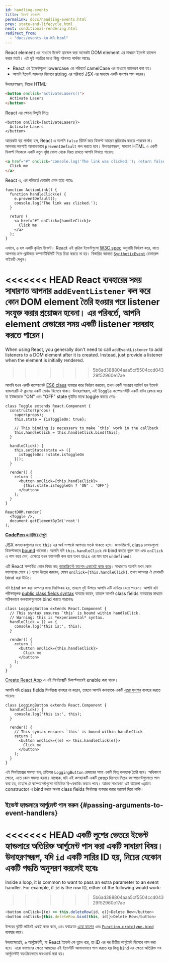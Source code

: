 ```yaml
---
id: handling-events
title: ইভেন্ট হ্যান্ডেলিং
permalink: docs/handling-events.html
prev: state-and-lifecycle.html
next: conditional-rendering.html
redirect_from:
  - "docs/events-ko-KR.html"
---
```


React element এর মাধ্যমে ইভেন্ট হ্যান্ডেল করা অনেকটা DOM element এর মাধ্যমে ইভেন্ট হ্যান্ডেল করার মতই। এই দুই পদ্ধতির মধ্যে কিছু গঠনগত পার্থক্য আছেঃ

* React এর ইভেন্টগুলো lowercase এর পরিবর্তে camelCase এর মাধ্যমে নামকরণ করা হয়।
* আপনি ইভেন্ট হ্যান্ডলার হিসেবে string এর পরিবর্তে JSX এর মাধ্যমে একটি ফাংশন পাস করেন।

উদাহরণস্বরূপ, নিচের HTML:

```html
<button onclick="activateLasers()">
  Activate Lasers
</button>
```

React এর ক্ষেত্রে কিছুটা ভিন্নঃ

```js{1}
<button onClick={activateLasers}>
  Activate Lasers
</button>
```

আরেকটা বড় পার্থক্য হল, React এ আপনি `false` রিটার্ন করে ডিফল্ট আচরণ প্রতিরোধ করতে পারবেন না। আপনার অবশ্যই আলাদাভাবে `preventDefault` কল করতে হবে। উদাহরণস্বরূপ, সাধারণ HTML এ একটি ডিফল্ট লিংককে একটি নতুন পৃষ্ঠা খোলা থেকে বিরত রাখতে আপনি লিখতে পারেনঃ

```html
<a href="#" onclick="console.log('The link was clicked.'); return false">
  Click me
</a>
```

React এ, এর পরিবর্তে কোডটা এমন হতে পারেঃ

```js{2-5,8}
function ActionLink() {
  function handleClick(e) {
    e.preventDefault();
    console.log('The link was clicked.');
  }

  return (
    <a href="#" onClick={handleClick}>
      Click me
    </a>
  );
}
```

এখানে, `e` হল একটি কৃত্রিম ইভেন্ট। React এই কৃত্রিম ইভেন্টগুলো [W3C spec](https://www.w3.org/TR/DOM-Level-3-Events/) অনুযায়ী নির্ধারণ করে, যাতে আপনার ক্রস-ব্রাউজার কম্প্যাটিবিলিটি নিয়ে চিন্তা করতে না হয়। বিস্তারিত জানতে [`SyntheticEvent`](/docs/events.html) রেফারেন্স গাইডটি দেখুন।

<<<<<<< HEAD
React ব্যবহারের সময় সাধারণত আপনার `addEventListener` কল করে কোন DOM element তৈরি হওয়ার পরে listener সংযুক্ত করার প্রয়োজন হবেনা। এর পরিবর্তে, আপনি element রেন্ডারের সময় একটি listener সরবরাহ করতে পারেন।
=======
When using React, you generally don't need to call `addEventListener` to add listeners to a DOM element after it is created. Instead, just provide a listener when the element is initially rendered.
>>>>>>> 5b6ad388804aaa5cf5504ccd04329f52960e17ae

আপনি যখন একটি কম্পোনেন্ট [ES6 class](https://developer.mozilla.org/en/docs/Web/JavaScript/Reference/Classes) ব্যবহার করে নির্ধারণ করবেন, তখন একটি সাধারণ প্যাটার্ন হল ইভেন্ট হ্যান্ডলারটি ঐ ক্লাসের একটি মেথড হিসেবে থাকা। উদাহরণস্বরূপ, এই `Toggle` কম্পোনেন্টটি একটি বাটন রেন্ডার করে যা ইউজারকে "ON" এবং "OFF" state দুইটির মাঝে toggle করতে দেয়ঃ

```js{6,7,10-14,18}
class Toggle extends React.Component {
  constructor(props) {
    super(props);
    this.state = {isToggleOn: true};

    // This binding is necessary to make `this` work in the callback
    this.handleClick = this.handleClick.bind(this);
  }

  handleClick() {
    this.setState(state => ({
      isToggleOn: !state.isToggleOn
    }));
  }

  render() {
    return (
      <button onClick={this.handleClick}>
        {this.state.isToggleOn ? 'ON' : 'OFF'}
      </button>
    );
  }
}

ReactDOM.render(
  <Toggle />,
  document.getElementById('root')
);
```

[**CodePen এ চালিয়ে দেখুন**](https://codepen.io/gaearon/pen/xEmzGg?editors=0010)

JSX কলব্যাকগুলোর মধ্যে `this` এর অর্থ সম্পর্কে আপনার সতর্ক থাকতে হবে। জাভাস্ক্রিপ্টে, class মেথডগুলো ডিফল্টভাবে [bound](https://developer.mozilla.org/en/docs/Web/JavaScript/Reference/Global_objects/Function/bind) থাকেনা। আপনি যদি `this.handleClick` কে bind করতে ভুলে যান এবং `onClick` এ পাস করে দেন, এক্ষেত্রে যখন ফাংশনটি কল হবে তখন `this` এর মান হবে `undefined`।

এটি React সম্পর্কিত কোন বিষয় নয়; [জাভাস্ক্রিপ্টে ফাংশন এভাবেই কাজ করে](https://www.smashingmagazine.com/2014/01/understanding-javascript-function-prototype-bind/)। সাধারণত আপনি যখন কোন ফাংশনের শেষে `()` ছাড়া উল্লেখ করবেন, যেমন `onClick={this.handleClick}`, তখন আপনার ঐ মেথডটি bind করা উচিত।

যদি `bind` কল করা আপনার জন্য বিরক্তিকর হয়, তাহলে দুই উপায়ে আপনি এটি এড়িয়ে যেতে পারেন। আপনি যদি পরীক্ষামূলক [public class fields syntax](https://babeljs.io/docs/plugins/transform-class-properties/) ব্যবহার করেন, তাহলে আপনি class fields ব্যবহারের মাধ্যমে সঠিকভাবে কলব্যাকগুলোকে bind করতে পারবেনঃ

```js{2-6}
class LoggingButton extends React.Component {
  // This syntax ensures `this` is bound within handleClick.
  // Warning: this is *experimental* syntax.
  handleClick = () => {
    console.log('this is:', this);
  }

  render() {
    return (
      <button onClick={this.handleClick}>
        Click me
      </button>
    );
  }
}
```

[Create React App](https://github.com/facebookincubator/create-react-app) এ এই সিনট্যাক্সটি ডিফল্টভাবেই enable করা থাকে।

আপনি যদি class fields সিনট্যাক্স ব্যবহার না করেন, তাহলে আপনি কলব্যাকে একটি [এরো ফাংশন](https://developer.mozilla.org/en/docs/Web/JavaScript/Reference/Functions/Arrow_functions) ব্যবহার করতে পারেনঃ

```js{7-9}
class LoggingButton extends React.Component {
  handleClick() {
    console.log('this is:', this);
  }

  render() {
    // This syntax ensures `this` is bound within handleClick
    return (
      <button onClick={(e) => this.handleClick(e)}>
        Click me
      </button>
    );
  }
}
```

এই সিনট্যাক্সের সমস্যা হল, প্রতিবার `LoggingButton` রেন্ডারের সময় একটি ভিন্ন কলব্যাক তৈরি হবে। অধিকাংশ ক্ষেত্রে, এতে কোন সমস্যা হয়না। যাহোক, যদি এই কলব্যাকটি একটি prop হিসেবে নিচের কম্পোনেন্টগুলোতে পাস করা হয়, তাহলে ঐ কম্পোনেন্টগুলো অতিরিক্ত রি-রেন্ডারিং করতে পারে। আমরা সাধারণত এই ঝামেলা এড়াতে constructor এ bind করার অথবা class fields সিনট্যাক্স ব্যবহার করার পরামর্শ দিয়ে থাকি।

## ইভেন্ট হ্যান্ডলারে আর্গুমেন্ট পাস করুন {#passing-arguments-to-event-handlers}

<<<<<<< HEAD
একটি লুপের ভেতরে ইভেন্ট হ্যান্ডলারে অতিরিক্ত আর্গুমেন্ট পাস করা একটি সাধারণ বিষয়। উদাহরণস্বরূপ, যদি `id` একটি সারির ID হয়, নিচের যেকোন একটি পদ্ধতি অনুসরণ করলেই হবেঃ
=======
Inside a loop, it is common to want to pass an extra parameter to an event handler. For example, if `id` is the row ID, either of the following would work:
>>>>>>> 5b6ad388804aaa5cf5504ccd04329f52960e17ae

```js
<button onClick={(e) => this.deleteRow(id, e)}>Delete Row</button>
<button onClick={this.deleteRow.bind(this, id)}>Delete Row</button>
```

উপরের দুইটি লাইনই একই কাজ করে, এবং যথাক্রমে [এরো ফাংশন](https://developer.mozilla.org/en-US/docs/Web/JavaScript/Reference/Functions/Arrow_functions) এবং [`Function.prototype.bind`](https://developer.mozilla.org/en-US/docs/Web/JavaScript/Reference/Global_objects/Function/bind) ব্যবহার করে।

উভয়ক্ষেত্রেই, `e` আর্গুমেন্টটি, যা React ইভেন্ট কে তুলে ধরে, তা ID এর পর দ্বিতীয় আর্গুমেন্ট হিসেবে পাস করা হবে। এরো ফাংশনের ক্ষেত্রে আমাদের এই ইভেন্টটি আলাদাভাবে পাস করতে হয় কিন্তু `bind` এর ক্ষেত্রে অতিরিক্ত সব আর্গুমেন্টই স্বয়ংক্রিয়ভাবে ফরওয়ার্ড করা হয়।
